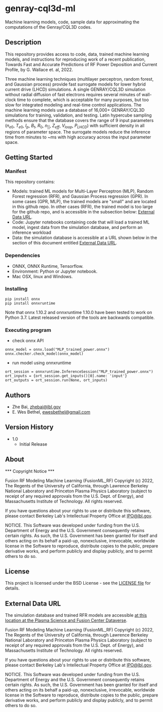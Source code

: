 # genray-cql3d-ml
Machine learning models, code, sample data for approximating the computations of the Genray/CQL3D codes.

## Description

This repository provides access to code, data, trained machine learning models, and instructions for reproducing work of a recent publication, Towards Fast and Accurate Predictions of RF Power Deposition and Current Profile, by G. Wallace et. al, 2022.

Three machine learning techniques (multilayer perceptron, random forest, and Gaussian process) provide fast surrogate models for lower hybrid current drive (LHCD) simulations.  A single GENRAY/CQL3D simulation without radial diffusion of fast electrons requires several minutes of wall-clock time to complete, which is acceptable for many purposes, but too slow for integrated modeling and real-time control applications.  The machine learning models use a database of 16,000+ GENRAY/CQL3D simulations for training, validation, and testing.  Latin hypercube sampling methods ensure that the database covers the range of 9 input parameters ($n_{e0}$, $T_{e0}$, $I_p$, $B_t$, $R_0$, $n_{||}$, $Z_{eff}$, $V_{loop}$, $P_{LHCD}$) with sufficient density in all regions of parameter space.  The surrogate models reduce the inference time from minutes to ~ms with high accuracy across the input parameter space.

## Getting Started

### Manifest

This repository contains:
* Models: trained ML models for Multi-Layer Perceptron (MLP),  Random Forest regression (RFR), and Gaussian Process regression (GPR). In some cases (GPR, MLP), the trained models are "small" and are located in this github repo. In other cases (RFR), the trained model is too large for the github repo, and is accessible in the subsection below: [External Data URL](#external-data-url).
* Code: Jupyter notebooks containing code that will load a trained ML model, ingest data from the simulation database, and perform an inference workload
* Data: the simulation database is accessible at a URL shown below in the section of this document entitled [External Data URL](#external-data-url).
 


### Dependencies

* ONNX, ONNX Runtime, Tensorflow.
* Environment: Python or Jupyter notebook.
* Mac OSX, linux and Windows.

### Installing

```
pip install onnx
pip install onnxruntime
```
Note that onnx 1.10.2 and onnxruntime 1.10.0 have been tested to work on Python 3.7. Latest released version of the tools are backwards compatible.

### Executing program

* check onnx API
```
onnx_model = onnx.load("MLP_trained_power.onnx")
onnx.checker.check_model(onnx_model)
```
* run model using onnxruntime
```
ort_session = onnxruntime.InferenceSession("MLP_trained_power.onnx")
ort_inputs = {ort_session.get_inputs()[0].name: 'input'} 
ort_outputs = ort_session.run(None, ort_inputs)
```

## Authors

* Zhe Bai, zhebai@lbl.gov
* E. Wes Bethel, ewesbethel@gmail.com

## Version History

* 1.0
    * Initial Release

## About

*** Copyright Notice ***

Fusion RF Modeling Machine Learning (FusionML_RF) Copyright (c) 2022,
The Regents of the University of California, through Lawrence Berkeley
National Laboratory and Princeton Plasma Physics Laboratory (subject to
receipt of any required approvals from the U.S. Dept. of Energy), and 
Massachusetts Institute of Technology.  All rights reserved.

If you have questions about your rights to use or distribute this software,
please contact Berkeley Lab's Intellectual Property Office at
IPO@lbl.gov.

NOTICE.  This Software was developed under funding from the U.S. Department
of Energy and the U.S. Government consequently retains certain rights.  As
such, the U.S. Government has been granted for itself and others acting on
its behalf a paid-up, nonexclusive, irrevocable, worldwide license in the
Software to reproduce, distribute copies to the public, prepare derivative 
works, and perform publicly and display publicly, and to permit others to do so.

## License

This project is licensed under the BSD License - see the [LICENSE file](License.txt) for details.

## External Data URL 

The simulation database and trained RFR models are accessible [at this location at the Plasma Science and Fusion Center 
Dataverse](https://doi.org/10.7910/DVN/5YY6PE).

Fusion RF Modeling Machine Learning (FusionML_RF) Copyright (c) 2022, 
The Regents of the University of California, through Lawrence Berkeley 
National Laboratory and Princeton Plasma Physics Laboratory (subject to 
receipt of any required approvals from the U.S. Dept. of Energy), and 
Massachusetts Institute of Technology.  All rights reserved.

If you have questions about your rights to use or distribute this software,
please contact Berkeley Lab's Intellectual Property Office at
IPO@lbl.gov.

NOTICE.  This Software was developed under funding from the U.S. Department
of Energy and the U.S. Government consequently retains certain rights.  As
such, the U.S. Government has been granted for itself and others acting on
its behalf a paid-up, nonexclusive, irrevocable, worldwide license in the
Software to reproduce, distribute copies to the public, prepare derivative 
works, and perform publicly and display publicly, and to permit others to do so.


